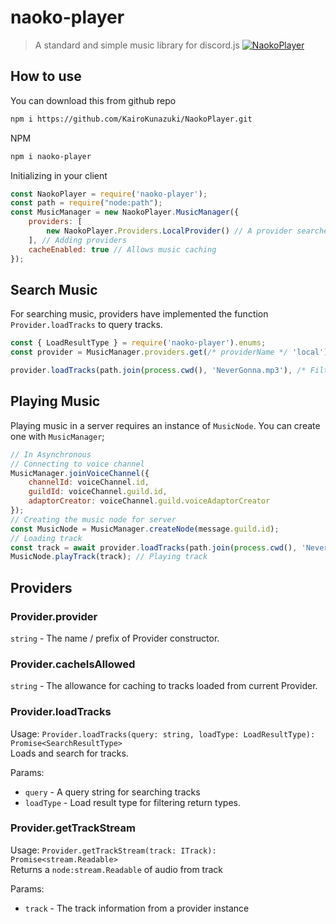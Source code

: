 # naoko-player
> A standard and simple music library for discord.js
[![NaokoPlayer](https://img.shields.io/github/package-json/v/KairoKunazuki/naoko-player/main?label=naoko-player&color=5c16d4)](https://github.com/KairoKunazuki/naoko-player/)

## How to use
You can download this from github repo
```bash
npm i https://github.com/KairoKunazuki/NaokoPlayer.git
```
NPM
```bash
npm i naoko-player
```

Initializing in your client
```js
const NaokoPlayer = require('naoko-player');
const path = require("node:path");
const MusicManager = new NaokoPlayer.MusicManager({
    providers: [
        new NaokoPlayer.Providers.LocalProvider() // A provider searches in your computer files
    ], // Adding providers
    cacheEnabled: true // Allows music caching
});
```

## Search Music
For searching music, providers have implemented the function `Provider.loadTracks` to query tracks.
```js
const { LoadResultType } = require('naoko-player').enums;
const provider = MusicManager.providers.get(/* providerName */ 'local') // Find a provider with prefix of 'local', LocalProvider

provider.loadTracks(path.join(process.cwd(), 'NeverGonna.mp3'), /* Filter only tracks / songs */ LoadResultType.Tracks).then(console.log);
```

## Playing Music
Playing music in a server requires an instance of `MusicNode`. You can create one with `MusicManager`;
```js
// In Asynchronous
// Connecting to voice channel
MusicManager.joinVoiceChannel({
    channelId: voiceChannel.id,
    guildId: voiceChannel.guild.id,
    adaptorCreator: voiceChannel.guild.voiceAdaptorCreator
});
// Creating the music node for server
const MusicNode = MusicManager.createNode(message.guild.id);
// Loading track
const track = await provider.loadTracks(path.join(process.cwd(), 'NeverGonna.mp3'));
MusicNode.playTrack(track); // Playing track
```

## Providers
### Provider.provider
`string` - The name / prefix of Provider constructor.
### Provider.cacheIsAllowed
`string` - The allowance for caching to tracks loaded from current Provider.
### Provider.loadTracks
Usage: `Provider.loadTracks(query: string, loadType: LoadResultType): Promise<SearchResultType>` <br>
Loads and search for tracks.

Params:
- `query` - A query string for searching tracks
- `loadType` - Load result type for filtering return types.

### Provider.getTrackStream
Usage: `Provider.getTrackStream(track: ITrack): Promise<stream.Readable>` <br>
Returns a `node:stream.Readable` of audio from track

Params:
- `track` - The track information from a provider instance